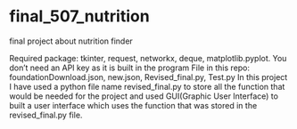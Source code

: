 # final_507_nutrition
final project about nutrition finder

Required package: tkinter, request, networkx, deque, matplotlib.pyplot. 
You don’t need an API key as it is built in the program
File in this repo: foundationDownload.json, new.json, Revised_final.py, Test.py
In this project I have used a python file name revised_final.py to store all the function that would be needed for the project and used GUI(Graphic User Interface) to built a user interface which uses the function that was stored in the revised_final.py file. 
